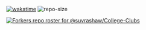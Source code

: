 [![wakatime](https://wakatime.com/badge/github/suvrashaw/College-Clubs.svg)](https://wakatime.com/badge/github/suvrashaw/College-Clubs) ![repo-size](https://img.shields.io/github/repo-size/suvrashaw/College-Clubs?style=flat)

[![Forkers repo roster for @suvrashaw/College-Clubs](https://reporoster.com/forks/suvrashaw/College-Clubs)](https://github.com/suvrashaw/College-Clubs/network/members)
